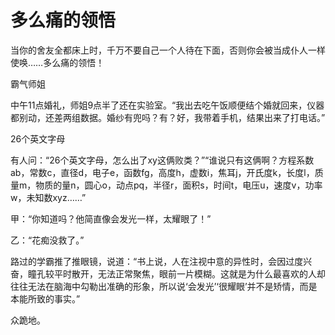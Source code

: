# 多么痛的领悟

当你的舍友全都床上时，千万不要自己一个人待在下面，否则你会被当成仆人一样使唤……多么痛的领悟！ 

霸气师姐 

中午11点婚礼，师姐9点半了还在实验室。“我出去吃午饭顺便结个婚就回来，仪器都别动，还差两组数据。婚纱有兜吗？有？好，我带着手机，结果出来了打电话。” 

26个英文字母 

有人问：“26个英文字母，怎么出了xy这俩败类？”“谁说只有这俩啊？方程系数ab，常数c，直径d，电子e，函数fg，高度h，虚数i，焦耳j，开氏度k，长度l，质量m，物质的量n，圆心o，动点pq，半径r，面积s，时间t，电压u，速度v，功率w，未知数xyz……” 

甲：“你知道吗？他简直像会发光一样，太耀眼了！” 

乙：“花痴没救了。” 

路过的学霸推了推眼镜，说道：“书上说，人在注视中意的异性时，会因过度兴奋，瞳孔较平时散开，无法正常聚焦，眼前一片模糊。这就是为什么最喜欢的人却往往无法在脑海中勾勒出准确的形象，所以说‘会发光’‘很耀眼’并不是矫情，而是本能所致的事实。” 

众跪地。